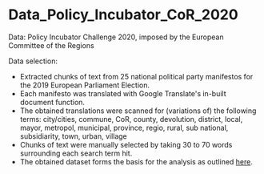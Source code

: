 # Data_Policy_Incubator_CoR_2020
Data: Policy Incubator Challenge 2020, imposed by the European Committee of the Regions 

Data selection:
- Extracted chunks of text from 25 national political party manifestos for the 2019 European Parliament Election.
- Each manifesto was translated with Google Translate's in-built document function.
- The obtained translations were scanned for (variations of) the following terms: city/cities, commune, CoR, county, devolution, district, local, mayor, metropol, municipal, province, regio, rural, sub national, subsidiarity, town, urban, village
- Chunks of text were manually selected by taking 30 to 70 words surrounding each search term hit. 
- The obtained dataset forms the basis for the analysis as outlined [here](https://github.com/Jacobs007/Policy-Incubator_European_Committee_of_the_Regions).
